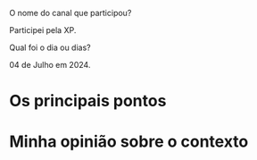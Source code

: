 O nome do canal que participou?

Participei pela XP.

Qual foi o dia ou dias?

04 de Julho em 2024.

# Os principais pontos




# Minha opinião sobre o contexto
